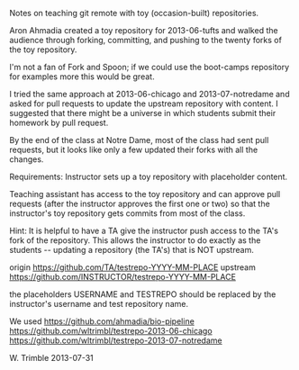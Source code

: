 Notes on teaching git remote with toy (occasion-built) repositories.

Aron Ahmadia created a toy repository for 2013-06-tufts and
walked the audience through forking, committing, and pushing 
to the twenty forks of the toy repository.

I'm not a fan of Fork and Spoon; if we could use the boot-camps
repository for examples more this would be great.

I tried the same approach at 2013-06-chicago and 2013-07-notredame
and asked for pull requests to update the upstream repository
with content.  I suggested that there might be a universe in 
which students submit their homework by pull request.

By the end of the class at Notre Dame, most of the class had 
sent pull requests, but it looks like only a few updated their
forks with all the changes.

Requirements:
Instructor sets up a toy repository with placeholder content.

Teaching assistant has access to the toy repository and can approve
pull requests (after the instructor approves the first one or two)
so that the instructor's toy repository gets commits from most
of the class.

Hint:  It is helpful to have a TA give the instructor push access to 
the TA's fork of the repository.  This allows the instructor to do 
exactly as the students -- updating a repository (the TA's)  that is 
NOT upstream.

origin    https://github.com/TA/testrepo-YYYY-MM-PLACE
upstream  https://github.com/INSTRUCTOR/testrepo-YYYY-MM-PLACE

the placeholders USERNAME and TESTREPO should be replaced by 
the instructor's username and test repository name.

We used 
https://github.com/ahmadia/bio-pipeline
https://github.com/wltrimbl/testrepo-2013-06-chicago
https://github.com/wltrimbl/testrepo-2013-07-notredame

W. Trimble 2013-07-31

